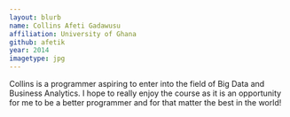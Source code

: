 ```yaml
---
layout: blurb
name: Collins Afeti Gadawusu
affiliation: University of Ghana
github: afetik
year: 2014
imagetype: jpg
---
```


Collins is a programmer aspiring to enter into the field
of Big Data and Business Analytics.
I hope to really enjoy the course as it is an opportunity
for me to be a better programmer and for that matter
the best in the world!
